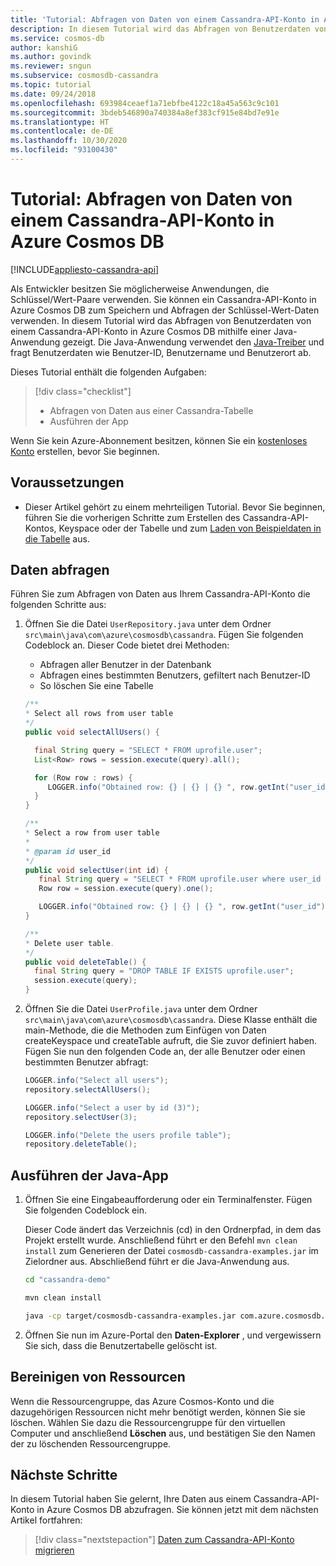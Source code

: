 ```yaml
---
title: 'Tutorial: Abfragen von Daten von einem Cassandra-API-Konto in Azure Cosmos DB'
description: In diesem Tutorial wird das Abfragen von Benutzerdaten von einem Cassandra-API-Konto von Azure Cosmos DB mithilfe einer Java-Anwendung gezeigt.
ms.service: cosmos-db
author: kanshiG
ms.author: govindk
ms.reviewer: sngun
ms.subservice: cosmosdb-cassandra
ms.topic: tutorial
ms.date: 09/24/2018
ms.openlocfilehash: 693984ceaef1a71ebfbe4122c18a45a563c9c101
ms.sourcegitcommit: 3bdeb546890a740384a8ef383cf915e84bd7e91e
ms.translationtype: HT
ms.contentlocale: de-DE
ms.lasthandoff: 10/30/2020
ms.locfileid: "93100430"
---
```

# <a name="tutorial-query-data-from-a-cassandra-api-account-in-azure-cosmos-db"></a>Tutorial: Abfragen von Daten von einem Cassandra-API-Konto in Azure Cosmos DB
[!INCLUDE[appliesto-cassandra-api](includes/appliesto-cassandra-api.md)]

Als Entwickler besitzen Sie möglicherweise Anwendungen, die Schlüssel/Wert-Paare verwenden. Sie können ein Cassandra-API-Konto in Azure Cosmos DB zum Speichern und Abfragen der Schlüssel-Wert-Daten verwenden. In diesem Tutorial wird das Abfragen von Benutzerdaten von einem Cassandra-API-Konto in Azure Cosmos DB mithilfe einer Java-Anwendung gezeigt. Die Java-Anwendung verwendet den [Java-Treiber](https://github.com/datastax/java-driver) und fragt Benutzerdaten wie Benutzer-ID, Benutzername und Benutzerort ab. 

Dieses Tutorial enthält die folgenden Aufgaben:

> [!div class="checklist"]
> * Abfragen von Daten aus einer Cassandra-Tabelle
> * Ausführen der App

Wenn Sie kein Azure-Abonnement besitzen, können Sie ein [kostenloses Konto](https://azure.microsoft.com/free/?WT.mc_id=A261C142F) erstellen, bevor Sie beginnen.

## <a name="prerequisites"></a>Voraussetzungen

* Dieser Artikel gehört zu einem mehrteiligen Tutorial. Bevor Sie beginnen, führen Sie die vorherigen Schritte zum Erstellen des Cassandra-API-Kontos, Keyspace oder der Tabelle und zum [Laden von Beispieldaten in die Tabelle](cassandra-api-load-data.md) aus. 

## <a name="query-data"></a>Daten abfragen

Führen Sie zum Abfragen von Daten aus Ihrem Cassandra-API-Konto die folgenden Schritte aus:

1. Öffnen Sie die Datei `UserRepository.java` unter dem Ordner `src\main\java\com\azure\cosmosdb\cassandra`. Fügen Sie folgenden Codeblock an. Dieser Code bietet drei Methoden: 

   * Abfragen aller Benutzer in der Datenbank
   * Abfragen eines bestimmten Benutzers, gefiltert nach Benutzer-ID
   * So löschen Sie eine Tabelle

   ```java
   /**
   * Select all rows from user table
   */
   public void selectAllUsers() {

     final String query = "SELECT * FROM uprofile.user";
     List<Row> rows = session.execute(query).all();

     for (Row row : rows) {
        LOGGER.info("Obtained row: {} | {} | {} ", row.getInt("user_id"), row.getString("user_name"), row.getString("user_bcity"));
     }
   }

   /**
   * Select a row from user table
   *
   * @param id user_id
   */
   public void selectUser(int id) {
      final String query = "SELECT * FROM uprofile.user where user_id = 3";
      Row row = session.execute(query).one();

      LOGGER.info("Obtained row: {} | {} | {} ", row.getInt("user_id"), row.getString("user_name"), row.getString("user_bcity"));
   }

   /**
   * Delete user table.
   */
   public void deleteTable() {
     final String query = "DROP TABLE IF EXISTS uprofile.user";
     session.execute(query);
   }
   ```

2. Öffnen Sie die Datei `UserProfile.java` unter dem Ordner `src\main\java\com\azure\cosmosdb\cassandra`. Diese Klasse enthält die main-Methode, die die Methoden zum Einfügen von Daten createKeyspace und createTable aufruft, die Sie zuvor definiert haben. Fügen Sie nun den folgenden Code an, der alle Benutzer oder einen bestimmten Benutzer abfragt:

   ```java
   LOGGER.info("Select all users");
   repository.selectAllUsers();

   LOGGER.info("Select a user by id (3)");
   repository.selectUser(3);

   LOGGER.info("Delete the users profile table");
   repository.deleteTable();
   ```

## <a name="run-the-java-app"></a>Ausführen der Java-App
1. Öffnen Sie eine Eingabeaufforderung oder ein Terminalfenster. Fügen Sie folgenden Codeblock ein. 

   Dieser Code ändert das Verzeichnis (cd) in den Ordnerpfad, in dem das Projekt erstellt wurde. Anschließend führt er den Befehl `mvn clean install` zum Generieren der Datei `cosmosdb-cassandra-examples.jar` im Zielordner aus. Abschließend führt er die Java-Anwendung aus.

   ```bash
   cd "cassandra-demo"
   
   mvn clean install
   
   java -cp target/cosmosdb-cassandra-examples.jar com.azure.cosmosdb.cassandra.examples.UserProfile
   ```

2. Öffnen Sie nun im Azure-Portal den **Daten-Explorer** , und vergewissern Sie sich, dass die Benutzertabelle gelöscht ist.

## <a name="clean-up-resources"></a>Bereinigen von Ressourcen

Wenn die Ressourcengruppe, das Azure Cosmos-Konto und die dazugehörigen Ressourcen nicht mehr benötigt werden, können Sie sie löschen. Wählen Sie dazu die Ressourcengruppe für den virtuellen Computer und anschließend **Löschen** aus, und bestätigen Sie den Namen der zu löschenden Ressourcengruppe.

## <a name="next-steps"></a>Nächste Schritte

In diesem Tutorial haben Sie gelernt, Ihre Daten aus einem Cassandra-API-Konto in Azure Cosmos DB abzufragen. Sie können jetzt mit dem nächsten Artikel fortfahren:

> [!div class="nextstepaction"]
> [Daten zum Cassandra-API-Konto migrieren](cassandra-import-data.md)


